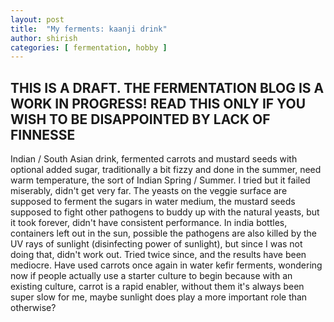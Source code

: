 ```yaml
---
layout: post
title:  "My ferments: kaanji drink"
author: shirish
categories: [ fermentation, hobby ]
---
```


## THIS IS A DRAFT. THE FERMENTATION BLOG IS A WORK IN PROGRESS! READ THIS ONLY IF YOU WISH TO BE DISAPPOINTED BY LACK OF FINNESSE

Indian / South Asian drink, fermented carrots and mustard seeds with optional added sugar, traditionally a bit fizzy and done in the summer, need warm temperature, the sort of Indian Spring / Summer. I tried but it failed miserably, didn't get very far. The yeasts on the veggie surface are supposed to ferment the sugars in water medium, the mustard seeds supposed to fight other pathogens to buddy up with the natural yeasts, but it took forever, didn't have consistent performance. In india bottles, containers left out in the sun, possible the pathogens are also killed by the UV rays of sunlight (disinfecting power of sunlight), but since I was not doing that, didn't work out. Tried twice since, and the results have been mediocre. Have used carrots once again in water kefir ferments, wondering now if people actually use a starter culture to begin because with an existing culture, carrot is a rapid enabler, without them it's always been super slow for me, maybe sunlight does play a more important role than otherwise?